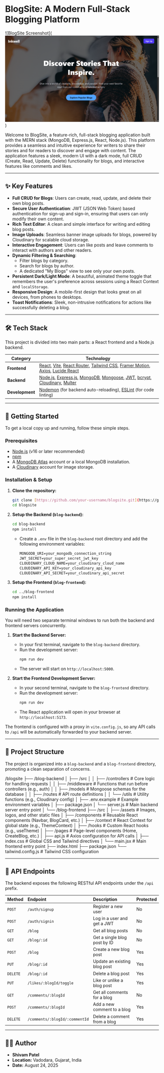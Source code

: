 # BlogSite: A Modern Full-Stack Blogging Platform

![BlogSite Screenshot](![alt text](image.png))

Welcome to BlogSite, a feature-rich, full-stack blogging application built with the MERN stack (MongoDB, Express.js, React, Node.js). This platform provides a seamless and intuitive experience for writers to share their stories and for readers to discover and engage with content. The application features a sleek, modern UI with a dark mode, full CRUD (Create, Read, Update, Delete) functionality for blogs, and interactive features like comments and likes.

---

## ✨ Key Features

- **Full CRUD for Blogs**: Users can create, read, update, and delete their own blog posts.
- **Secure User Authentication**: JWT (JSON Web Token) based authentication for sign-up and sign-in, ensuring that users can only modify their own content.
- **Rich Text Editor**: A clean and simple interface for writing and editing blog posts.
- **Image Uploads**: Seamless banner image uploads for blogs, powered by Cloudinary for scalable cloud storage.
- **Interactive Engagement**: Users can like posts and leave comments to interact with authors and other readers.
- **Dynamic Filtering & Searching**:
    - Filter blogs by category.
    - Search for blogs by author.
    - A dedicated "My Blogs" view to see only your own posts.
- **Persistent Dark/Light Mode**: A beautiful, animated theme toggle that remembers the user's preference across sessions using a React Context and `localStorage`.
- **Responsive Design**: A mobile-first design that looks great on all devices, from phones to desktops.
- **Toast Notifications**: Sleek, non-intrusive notifications for actions like successfully deleting a blog.

---

## 🛠️ Tech Stack

This project is divided into two main parts: a React frontend and a Node.js backend.

| Category          | Technology                                                                                                  |
| ----------------- | ----------------------------------------------------------------------------------------------------------- |
| **Frontend** | [React](https://reactjs.org/), [Vite](https://vitejs.dev/), [React Router](https://reactrouter.com/), [Tailwind CSS](https://tailwindcss.com/), [Framer Motion](https://www.framer.com/motion/), [Axios](https://axios-http.com/), [Lucide React](https://lucide.dev/) |
| **Backend** | [Node.js](https://nodejs.org/), [Express.js](https://expressjs.com/), [MongoDB](https://www.mongodb.com/), [Mongoose](https://mongoosejs.com/), [JWT](https://jwt.io/), [bcrypt](https://www.npmjs.com/package/bcrypt), [Cloudinary](https://cloudinary.com/), [Multer](https://github.com/expressjs/multer) |
| **Development** | [Nodemon](https://nodemon.io/) (for backend auto-reloading), [ESLint](https://eslint.org/) (for code linting) |

---

## 🚀 Getting Started

To get a local copy up and running, follow these simple steps.

### Prerequisites

- [Node.js](https://nodejs.org/en/download/) (v16 or later recommended)
- [npm](https://www.npmjs.com/get-npm)
- A [MongoDB Atlas](https://www.mongodb.com/cloud/atlas) account or a local MongoDB installation.
- A [Cloudinary](https://cloudinary.com/) account for image storage.

### Installation & Setup

1.  **Clone the repository:**
    ```sh
    git clone [https://github.com/your-username/blogsite.git](https://github.com/your-username/blogsite.git)
    cd blogsite
    ```

2.  **Setup the Backend (`blog-backend`):**
    ```sh
    cd blog-backend
    npm install
    ```
    - Create a `.env` file in the `blog-backend` root directory and add the following environment variables:
      ```env
      MONGODB_URI=your_mongodb_connection_string
      JWT_SECRET=your_super_secret_jwt_key
      CLOUDINARY_CLOUD_NAME=your_cloudinary_cloud_name
      CLOUDINARY_API_KEY=your_cloudinary_api_key
      CLOUDINARY_API_SECRET=your_cloudinary_api_secret
      ```

3.  **Setup the Frontend (`blog-frontend`):**
    ```sh
    cd ../blog-frontend
    npm install
    ```

### Running the Application

You will need two separate terminal windows to run both the backend and frontend servers concurrently.

1.  **Start the Backend Server:**
    - In your first terminal, navigate to the `blog-backend` directory.
    - Run the development server:
      ```sh
      npm run dev
      ```
    - The server will start on `http://localhost:5000`.

2.  **Start the Frontend Development Server:**
    - In your second terminal, navigate to the `blog-frontend` directory.
    - Run the development server:
      ```sh
      npm run dev
      ```
    - The React application will open in your browser at `http://localhost:5173`.

The frontend is configured with a proxy in `vite.config.js`, so any API calls to `/api` will be automatically forwarded to your backend server.

---

## 📂 Project Structure

The project is organized into a `blog-backend` and a `blog-frontend` directory, promoting a clean separation of concerns.


/blogsite
├── /blog-backend
│   ├── /src
│   │   ├── /controllers  # Core logic for handling requests
│   │   ├── /middleware   # Functions that run before controllers (e.g., auth)
│   │   ├── /models       # Mongoose schemas for the database
│   │   ├── /routes       # API route definitions
│   │   └── /utils        # Utility functions (e.g., Cloudinary config)
│   ├── .env.example      # Example environment variables
│   ├── package.json
│   └── server.js         # Main backend server entry point
│
└── /blog-frontend
├── /src
│   ├── /assets       # Images, logos, and other static files
│   ├── /components   # Reusable React components (Navbar, BlogCard, etc.)
│   ├── /context      # React Context for global state (e.g., ThemeContext)
│   ├── /hooks        # Custom React hooks (e.g., useTheme)
│   ├── /pages        # Page-level components (Home, CreateBlog, etc.)
│   ├── api.js        # Axios configuration for API calls
│   ├── index.css     # Global CSS and Tailwind directives
│   └── main.jsx      # Main frontend entry point
├── index.html
├── package.json
└── tailwind.config.js # Tailwind CSS configuration


---

## 📖 API Endpoints

The backend exposes the following RESTful API endpoints under the `/api` prefix.

| Method | Endpoint                    | Description                       | Protected |
| :----- | :-------------------------- | :-------------------------------- | :-------- |
| `POST` | `/auth/signup`              | Register a new user               | No        |
| `POST` | `/auth/signin`              | Log in a user and get a JWT       | No        |
| `GET`    | `/blog`                     | Get all blog posts                | No        |
| `GET`    | `/blog/:id`                 | Get a single blog post by ID      | No        |
| `POST`   | `/blog`                     | Create a new blog post            | Yes       |
| `PUT`    | `/blog/:id`                 | Update an existing blog post      | Yes       |
| `DELETE` | `/blog/:id`                 | Delete a blog post                | Yes       |
| `PUT`    | `/likes/:blogId/toggle`     | Like or unlike a blog post        | Yes       |
| `GET`    | `/comments/:blogId`         | Get all comments for a blog       | No        |
| `POST`   | `/comments/:blogId`         | Add a new comment to a blog       | Yes       |
| `DELETE` | `/comments/:blogId/:commentId` | Delete a comment from a blog    | Yes       |

---

## 👨‍💻 Author

- **Shivam Patel**
- **Location:** Vadodara, Gujarat, India
- **Date:** August 24, 2025